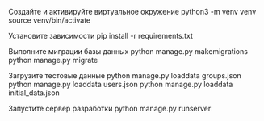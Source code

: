 Создайте и активируйте виртуальное окружение
python3 -m venv venv
source venv/bin/activate

Установите зависимости 
pip install -r requirements.txt

Выполните миграции базы данных
python manage.py makemigrations
python manage.py migrate

Загрузите тестовые данные
python manage.py loaddata groups.json
python manage.py loaddata users.json
python manage.py loaddata initial_data.json

Запустите сервер разработки
python manage.py runserver
